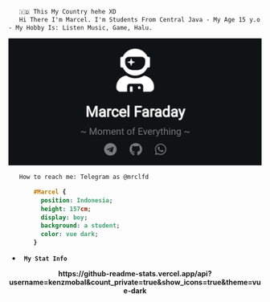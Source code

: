        🇮🇩 This My Country hehe XD
       Hi There I'm Marcel. I'm Students From Central Java - My Age 15 y.o - My Hobby Is: Listen Music, Game, Halu.     

<img align="center" src="https://raw.githubusercontent.com/kenzmobal/kenzmobal/main/assets/mrclfd.jpg" />

       How to reach me: Telegram as @mrclfd
</b>
<b>

```css
       #Marcel { 
         position: Indonesia; 
         height: 157cm; 
         display: boy; 
         background: a student; 
         color: vue dark;
       }
```

-      My Stat Info
<p align="center">
https://github-readme-stats.vercel.app/api?username=kenzmobal&count_private=true&show_icons=true&theme=vue-dark
</b>

<b>
</b>
